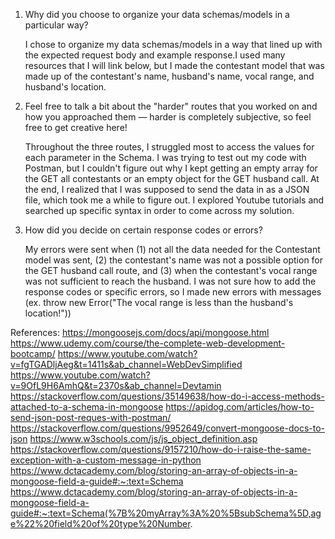 1. Why did you choose to organize your data schemas/models in a particular way?

    I chose to organize my data schemas/models in a way that lined up with the expected request body and example response.I used many resources that I will link below, but I made the contestant model that was made up of the contestant's name, husband's name, vocal range, and husband's location. 
    
2. Feel free to talk a bit about the "harder" routes that you worked on and how you approached them — harder is completely subjective, so feel free to get creative here!

    Throughout the three routes, I struggled most to access the values for each parameter in the Schema. I was trying to test out my code with Postman, but I couldn't figure out why I kept getting an empty array for the GET all contestants or an empty object for the GET husband call. At the end, I realized that I was supposed to send the data in as a JSON file, which took me a while to figure out. I explored Youtube tutorials and searched up specific syntax in order to come across my solution.

3. How did you decide on certain response codes or errors?

    My errors were sent when (1) not all the data needed for the Contestant model was sent, (2) the contestant's name was not a possible option for the GET husband call route, and (3) when the contestant's vocal range was not sufficient to reach the husband. I was not sure how to add the response codes or specific errors, so I made new errors with messages (ex. throw new Error("The vocal range is less than the husband's location!"))

References:
https://mongoosejs.com/docs/api/mongoose.html
https://www.udemy.com/course/the-complete-web-development-bootcamp/
https://www.youtube.com/watch?v=fgTGADljAeg&t=1411s&ab_channel=WebDevSimplified
https://www.youtube.com/watch?v=9OfL9H6AmhQ&t=2370s&ab_channel=Devtamin
https://stackoverflow.com/questions/35149638/how-do-i-access-methods-attached-to-a-schema-in-mongoose
https://apidog.com/articles/how-to-send-json-post-reques-with-postman/
https://stackoverflow.com/questions/9952649/convert-mongoose-docs-to-json
https://www.w3schools.com/js/js_object_definition.asp
https://stackoverflow.com/questions/9157210/how-do-i-raise-the-same-exception-with-a-custom-message-in-python
https://www.dctacademy.com/blog/storing-an-array-of-objects-in-a-mongoose-field-a-guide#:~:text=Schema
https://www.dctacademy.com/blog/storing-an-array-of-objects-in-a-mongoose-field-a-guide#:~:text=Schema(%7B%20myArray%3A%20%5BsubSchema%5D,age%22%20field%20of%20type%20Number.

